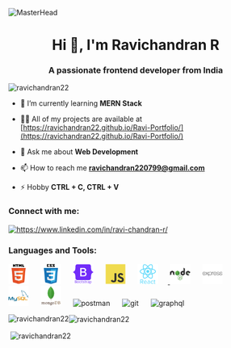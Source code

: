 ![MasterHead](https://img.freepik.com/free-vector/programmer-work-with-working-day-symbols-flat-illustration_1284-60322.jpg?t=st=1717502304~exp=1717505904~hmac=5c54ac44e2aa84d4ff9167be4076879a069720faa70b899fba9f708f3d21b51b&w=1060)
<h1 align="center">Hi 👋, I'm Ravichandran R</h1>
<h3 align="center">A passionate frontend developer from India</h3>

<p align="left"> <img src="https://komarev.com/ghpvc/?username=ravichandran22&label=Profile%20views&color=0e75b6&style=flat" alt="ravichandran22" /> </p>

- 🌱 I’m currently learning **MERN Stack**

- 👨‍💻 All of my projects are available at [https://ravichandran22.github.io/Ravi-Portfolio/](https://ravichandran22.github.io/Ravi-Portfolio/)

- 💬 Ask me about **Web Development**

- 📫 How to reach me **ravichandran220799@gmail.com**

- ⚡ Hobby **CTRL + C, CTRL + V**

<h3 align="left">Connect with me:</h3>
<p align="left">
<a href="https://linkedin.com/in/https://www.linkedin.com/in/ravi-chandran-r/" target="blank"><img align="center" src="https://raw.githubusercontent.com/rahuldkjain/github-profile-readme-generator/master/src/images/icons/Social/linked-in-alt.svg" alt="https://www.linkedin.com/in/ravi-chandran-r/" height="30" width="40" /></a>
</p>

<h3 align="left">Languages and Tools:</h3>
<p align="left">
  <a href="https://www.w3.org/html/" target="_blank" rel="noreferrer" style="text-decoration: none !important; padding-right: 20px;"> <img style="padding-right: 20 !important;" src="https://raw.githubusercontent.com/devicons/devicon/master/icons/html5/html5-original-wordmark.svg" alt="html5" width="40" height="40"/> </a>
  <a href="https://www.w3schools.com/css/" target="_blank" rel="noreferrer" style="text-decoration: none !important"> <img style="padding-right: 20px;" src="https://raw.githubusercontent.com/devicons/devicon/master/icons/css3/css3-original-wordmark.svg" alt="css3" width="40" height="40"/> </a>
  <a href="https://getbootstrap.com" target="_blank" rel="noreferrer" style="text-decoration: none !important"> <img style="padding-right: 20px;" src="https://raw.githubusercontent.com/devicons/devicon/master/icons/bootstrap/bootstrap-plain-wordmark.svg" alt="bootstrap" width="40" height="40"/> </a>
  <a href="https://developer.mozilla.org/en-US/docs/Web/JavaScript" target="_blank" rel="noreferrer" style="text-decoration: none !important"> <img style="padding-right: 20px;" src="https://raw.githubusercontent.com/devicons/devicon/master/icons/javascript/javascript-original.svg" alt="javascript" width="40" height="40"/> </a>
  <a href="https://reactjs.org/" target="_blank" rel="noreferrer"> <img style="padding-right: 20px;" src="https://raw.githubusercontent.com/devicons/devicon/master/icons/react/react-original-wordmark.svg" alt="react" width="40" height="40"/> </a>
  <a href="https://nodejs.org" target="_blank" rel="noreferrer" style="text-decoration: none !important"> <img style="padding-right: 20px;" src="https://raw.githubusercontent.com/devicons/devicon/master/icons/nodejs/nodejs-original-wordmark.svg" alt="nodejs" width="40" height="40"/> </a>
  <a href="https://expressjs.com" target="_blank" rel="noreferrer" style="text-decoration: none !important"> <img style="padding-right: 20px;" src="https://raw.githubusercontent.com/devicons/devicon/master/icons/express/express-original-wordmark.svg" alt="express" width="40" height="40"/> </a>
  <a href="https://www.mysql.com/" target="_blank" rel="noreferrer" style="text-decoration: none !important"> <img style="padding-right: 20px;" src="https://raw.githubusercontent.com/devicons/devicon/master/icons/mysql/mysql-original-wordmark.svg" alt="mysql" width="40" height="40"/> </a>
  <a href="https://www.mongodb.com/" target="_blank" rel="noreferrer" style="text-decoration: none !important"> <img style="padding-right: 20px;" src="https://raw.githubusercontent.com/devicons/devicon/master/icons/mongodb/mongodb-original-wordmark.svg" alt="mongodb" width="40" height="40"/> </a>
  <a href="https://postman.com" target="_blank" rel="noreferrer" style="text-decoration: none !important"> <img style="padding-right: 20px;" src="https://www.vectorlogo.zone/logos/getpostman/getpostman-icon.svg" alt="postman" width="40" height="40"/> </a>
  <a href="https://git-scm.com/" target="_blank" rel="noreferrer" style="text-decoration: none !important"> <img style="padding-right: 20px;" src="https://www.vectorlogo.zone/logos/git-scm/git-scm-icon.svg" alt="git" width="40" height="40"/> </a> <a href="https://graphql.org" target="_blank" rel="noreferrer" style="text-decoration: none !important"> <img style="padding-right: 20px;" src="https://www.vectorlogo.zone/logos/graphql/graphql-icon.svg" alt="graphql" width="40" height="40"/> </a>      
</p>

<p><img align="left" src="https://github-readme-stats.vercel.app/api/top-langs?username=ravichandran22&show_icons=true&locale=en&layout=compact" alt="ravichandran22" /></p>

<p><img align="center" style="height: 140px;" src="https://github-readme-streak-stats.herokuapp.com/?user=ravichandran22&" alt="ravichandran22" /></p>

<p>&nbsp;<img align="center" src="https://github-readme-stats.vercel.app/api?username=ravichandran22&show_icons=true&locale=en" alt="ravichandran22" /></p>
